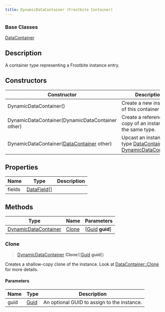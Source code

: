```yaml
---
title: DynamicDataContainer (Frostbite Container)
---
```

### Base Classes

[DataContainer](/vext/ref/cls/shr/datacontainer)

## Description

A container type representing a Frostbite instance entry.

## Constructors

| Constructor                                                                     | Description                                                                                                                     |
| ------------------------------------------------------------------------------- | ------------------------------------------------------------------------------------------------------------------------------- |
| DynamicDataContainer()                                                          | Create a new instance of this container type.                                                                                   |
| DynamicDataContainer(DynamicDataContainer other)                                | Create a reference copy of an instance of the same type.                                                                        |
| DynamicDataContainer([DataContainer](/vext/ref/cls/shr/datacontainer) other) | Upcast an instance of type [DataContainer](/vext/ref/cls/shr/datacontainer) to [DynamicDataContainer](DynamicDataContainer). |

## Properties

| Name   | Type                       | Description |
| ------ | -------------------------- | ----------- |
| fields | [DataField](DataField)\[\] |             |

## Methods

| Type                                         | Name            | Parameters                                     |
| -------------------------------------------- | --------------- | ---------------------------------------------- |
| [DynamicDataContainer](DynamicDataContainer) | [Clone](#clone) | \[[Guid](/vext/ref/cls/shr/guid) **guid**\] |

### Clone

> [DynamicDataContainer](DynamicDataContainer) **Clone**(\[[Guid](/vext/ref/cls/shr/guid) **guid**\])

Creates a shallow-copy clone of the instance. Look at [DataContainer::Clone](/vext/ref/cls/shr/datacontainer#clone) for more details.

#### Parameters

| Name | Type         | Description                                 |
| ---- | ------------ | ------------------------------------------- |
| guid | [Guid](Guid) | An optional GUID to assign to the instance. |

